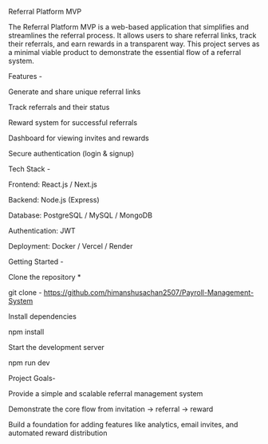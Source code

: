 Referral Platform MVP

The Referral Platform MVP is a web-based application that simplifies and streamlines the referral process. It allows users to share referral links, track their referrals, and earn rewards in a transparent way. This project serves as a minimal viable product to demonstrate the essential flow of a referral system.

 Features -

Generate and share unique referral links

Track referrals and their status

Reward system for successful referrals

Dashboard for viewing invites and rewards

Secure authentication (login & signup)

 Tech Stack -

Frontend: React.js / Next.js

Backend: Node.js (Express)

Database: PostgreSQL / MySQL / MongoDB

Authentication: JWT

Deployment: Docker / Vercel / Render

 Getting Started -

Clone the repository *

git clone - https://github.com/himanshusachan2507/Payroll-Management-System


Install dependencies

npm install


Start the development server

npm run dev

Project Goals-

Provide a simple and scalable referral management system

Demonstrate the core flow from invitation → referral → reward

Build a foundation for adding features like analytics, email invites, and automated reward distribution
